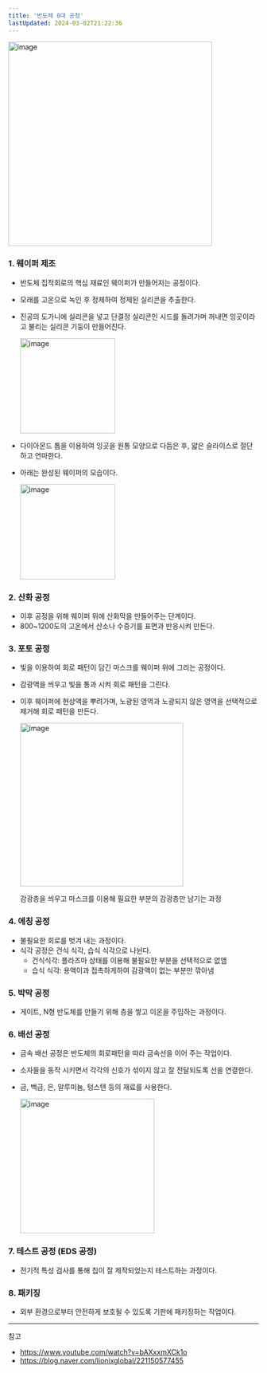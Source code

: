 ```yaml
---
title: '반도체 8대 공정'
lastUpdated: 2024-03-02T21:22:36
---
```


<img width="410" alt="image" src="https://github.com/rlaisqls/TIL/assets/81006587/f9896091-e626-422c-8240-149e7d12b986">

### 1. 웨이퍼 제조
- 반도체 집적회로의 핵심 재료인 웨이퍼가 만들어지는 공정이다.

- 모래를 고온으로 녹인 후 정제하여 정제된 실리콘을 추출한다.
- 진공의 도가니에 실리콘을 넣고 단결정 실리콘인 시드를 돌려가며 꺼내면 잉곳이라고 불리는 실리콘 기둥이 만들어진다.
    
    <img width="191" alt="image" src="https://github.com/rlaisqls/TIL/assets/81006587/369ce871-3366-4ebe-94be-15ea5f70d35e">


- 다이아몬드 톱을 이용하여 잉곳을 원통 모양으로 다듬은 후, 얇은 슬라이스로 절단하고 연마한다.
- 아래는 완성된 웨이퍼의 모습이다.
    
    <img width="191" alt="image" src="https://github.com/rlaisqls/TIL/assets/81006587/7a31f40c-da93-44a0-b010-691dc3c43d23">


### 2. 산화 공정
- 이후 공정을 위해 웨이퍼 위에 산화막을 만들어주는 단계이다.
- 800~1200도의 고온에서 산소나 수증기를 표면과 반응시켜 만든다.

### 3. 포토 공정
- 빛을 이용하여 회로 패턴이 담긴 마스크를 웨이퍼 위에 그리는 공정이다.
- 감광액을 씌우고 빛을 통과 시켜 회로 패턴을 그린다.
- 이후 웨이퍼에 현상액을 뿌려가며, 노광된 영역과 노광되지 않은 영역을 선택적으로 제거해 회로 패턴을 만든다.

    <img width="328" alt="image" src="https://github.com/rlaisqls/TIL/assets/81006587/8c610a72-be79-44e3-88cc-807abf0f1d62">

   감광층을 씌우고 마스크를 이용해 필요한 부분의 감광층만 남기는 과정

### 4. 에칭 공정 
- 불필요한 회로를 벗겨 내는 과정이다.
- 식각 공정은 건식 식각, 습식 식각으로 나뉜다.
  - 건식식각: 플라즈마 상태를 이용해 불필요한 부분을 선택적으로 없앰
  - 습식 식각: 용액이과 접촉하게하여 감광액이 없는 부분만 깎아냄

### 5. 박막 공정
- 게이트, N형 반도체를 만들기 위해 층을 쌓고 이온을 주입하는 과정이다.

### 6. 배선 공정
- 금속 배선 공정은 반도체의 회로패턴을 따라 금속선을 이어 주는 작업이다.
- 소자들을 동작 시키면서 각각의 신호가 섞이지 않고 잘 전달되도록 선을 연결한다.
- 금, 백금, 은, 알루미늄, 텅스텐 등의 재료를 사용한다.
    
    <img width="270" alt="image" src="https://github.com/rlaisqls/TIL/assets/81006587/8135ad85-fd2c-4b2c-9698-e07d8c61b55e">

### 7. 테스트 공정 (EDS 공정)
- 전기적 특성 검사를 통해 칩이 잘 제작되었는지 테스트하는 과정이다.

### 8. 패키징
- 외부 환경으로부터 안전하게 보호될 수 있도록 기판에 패키징하는 작업이다.

---
참고
- https://www.youtube.com/watch?v=bAXxxmXCk1o
- https://blog.naver.com/lionixglobal/221150577455